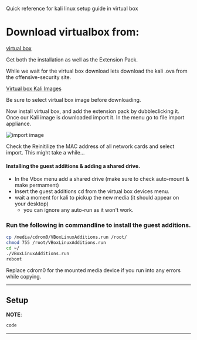 Quick reference for kali linux setup guide in virtual box

# Download virtualbox from:
[virtual box](https://www.virtualbox.org/wiki/Downloads)

Get both the installation as well as the Extension Pack.

While we wait for the virtual box download lets download the kali .ova from the offensive-security site.

[Virtual box Kali Images](https://www.offensive-security.com/kali-linux-vm-vmware-virtualbox-hyperv-image-download/)

Be sure to select virtual box image before downloading.

Now install virtual box, and add the extension pack by dubbleclicking it.
Once our Kali image is downloaded import it.
In the menu go to file import appliance.

![import image](https://github.com/MarvinTheParanoidPentester/KalivboxSetupguide/blob/master/import.jpg?raw=true)

Check the Reinitilize the MAC address of all network cards and select import.
This might take a while...

#### Installing the guest additions & adding a shared drive.
- In the Vbox menu add a shared drive (make sure to check auto-mount & make permament)
- Insert the guest additions cd from the virtual box devices menu.
- wait a moment for kali to pickup the new media (it should appear on your desktop)
  - you can ignore any auto-run as it won't work.

### Run the following in commandline to install the guest additions.
```bash
cp /media/cdrom0/VBoxLinuxAdditions.run /root/
chmod 755 /root/VBoxLinuxAdditions.run
cd ~/
./VBoxLinuxAdditions.run
reboot
```
Replace cdrom0 for the mounted media device if you run into any errors while copying.

- - -

## Setup

**NOTE**:
```bash
code
```

- - -

